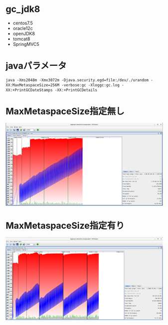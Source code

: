 # gc_jdk8

* centos7.5
* oracle12c
* openJDK8
* tomcat8
* SpringMVC5

# javaパラメータ
```
java -Xms2048m -Xmx3072m -Djava.security.egd=file:/dev/./urandom -XX:MaxMetaspaceSize=256M -verbose:gc -Xloggc:gc.log -XX:+PrintGCDateStamps -XX:+PrintGCDetails
```

# MaxMetaspaceSize指定無し
![metaspace_off](metaspace_off.png)  

# MaxMetaspaceSize指定有り
![metaspace_on](metaspace_on.png)  
